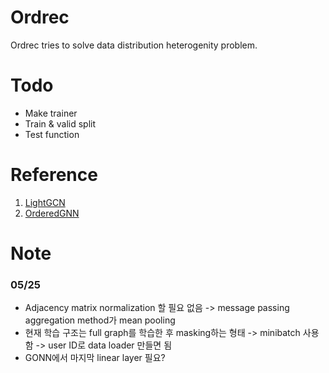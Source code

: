 # Ordrec
Ordrec tries to solve data distribution heterogenity problem.

# Todo
- Make trainer
- Train & valid split
- Test function

# Reference
1. [LightGCN](https://github.com/gusye1234/LightGCN-PyTorch)
2. [OrderedGNN](https://github.com/LUMIA-Group/OrderedGNN)

# Note

### 05/25
- Adjacency matrix normalization 할 필요 없음 -> message passing aggregation method가 mean pooling
- 현재 학습 구조는 full graph를 학습한 후 masking하는 형태 -> minibatch 사용함 -> user ID로 data loader 만들면 됨
- GONN에서 마지막 linear layer 필요?

